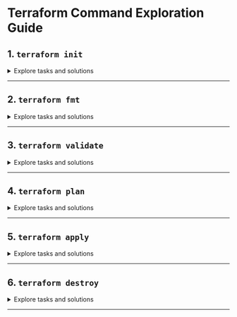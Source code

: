 # Terraform Command Exploration Guide


## **1. `terraform init`**
<details>
<summary>Explore tasks and solutions</summary>

### Task 1: Initialize a Terraform project.
- **Question**: What does the `-backend-config` attribute do in `terraform init`?
<details>
<summary>Hint</summary>
The `-backend-config` attribute allows you to pass backend configuration settings like storage bucket names or paths.
</details>
<details>
<summary>Solution</summary>

```bash
terraform init -backend-config="path=terraform-state.tfstate"
```
This sets the backend to use a specific state file path.
</details>


### Task 2: Disable plugin downloads during initialization.
- **Question**: How can you use the -get-plugins attribute in terraform init?
<details> <summary>Hint</summary> The `-get-plugins` flag controls whether or not provider plugins are downloaded. </details> <details> <summary>Solution</summary>
bash
Copy code
terraform init -get-plugins=false
This skips downloading plugins.

</details>
</details>

---

## **2. `terraform fmt`**
<details>
<summary>Explore tasks and solutions</summary>

### Task 1: Format all Terraform files in a directory.
- **Question**: How do you apply `terraform fmt` recursively?
<details>
<summary>Hint</summary>
The `-recursive` flag formats files in subdirectories.
</details>

<details>
<summary>Solution</summary>

```bash
terraform fmt -recursive
```
This formats all Terraform files in the directory and its subdirectories.
</details>

### Task 2: Check for formatting issues without fixing.
- **Question:** How do you use the -check attribute in terraform fmt?
<details> <summary>Hint</summary> The `-check` flag reports formatting issues without making changes. </details> 
<details> <summary>Solution</summary>
bash
Copy code
terraform fmt -check
This reports any files that are not properly formatted.  

</details>

### Task 3: Display only formatted files.
- **Question:** How can you use the -list attribute with terraform fmt?
<details> <summary>Hint</summary> The `-list` flag determines whether formatted files are displayed in the output. </details> <details> <summary>Solution</summary>
bash
Copy code
terraform fmt -list=true
This lists files that were reformatted.

</details>
</details>

---

## **3. `terraform validate`**
<details>
<summary>Explore tasks and solutions</summary>

### Task 1: Validate and output results in JSON.
- **Question**: How do you use the `-json` flag in `terraform validate`?
<details>
<summary>Hint</summary>
The `-json` flag outputs validation results in a machine-readable JSON format.
</details>

<details>
<summary>Solution</summary>

```bash
terraform validate -json
```
This validates the configuration and outputs the results in JSON format.
</details>

### Task 2: Validate a Terraform configuration.
- **Question:** How do you check a specific configuration directory?
<details> <summary>Hint</summary> You can specify the directory as an argument to the command. </details> <details> <summary>Solution</summary>

```bash
terraform validate ./example-dir
```

This validates the Terraform configuration in the example-dir directory.

</details>
</details>

---

## **4. `terraform plan`**
<details>
<summary>Explore tasks and solutions</summary>

### Task 1: Generate an execution plan with a specific output file.
- **Question**: How do you generate a plan with a specific output file?
<details>
<summary>Hint</summary>
The `-out` attribute specifies the output file for the plan.
</details>

<details>
<summary>Solution</summary>

```bash
terraform plan -out=planfile.tfplan
```
This saves the plan to `planfile.tfplan`.
</details>

### Task 2: Show only specific resources in the plan.
- **Question:** How do you use -target to focus on specific resources?
<details> <summary>Hint</summary> The `-target` flag limits the scope of the plan to specific resources. </details> <details> <summary>Solution</summary>

```bash

terraform plan -target=google_storage_bucket.trainingstorage
```

This shows the plan for only the trainingstorage resource.

</details>

</details>

---

## **5. `terraform apply`**
<details>
<summary>Explore tasks and solutions</summary>

### Task 1: Apply changes automatically with confirmation bypass.
- **Question**: How can you skip the confirmation prompt and specify a state file?
<details>
<summary>Hint</summary>
Use the `-auto-approve` and `-state` flags to automate the process.
</details>

<details>
<summary>Solution</summary>

```bash
terraform apply -auto-approve -state=custom.tfstate
```
This applies the plan without confirmation and saves the state to `custom.tfstate`.
</details>

</details>

---

## **6. `terraform destroy`**
<details>
<summary>Explore tasks and solutions</summary>

### Task 1: Destroy resources without confirmation.
- **Question**: How do you bypass the confirmation prompt?
<details>
<summary>Hint</summary>
Use the `-auto-approve` flag.
</details>

<details>
<summary>Solution</summary>

```bash
terraform destroy -auto-approve
```
This destroys resources without asking for confirmation.
</details>

</details>

---
